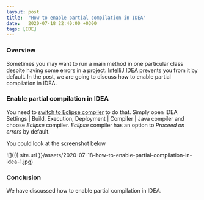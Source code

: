 ```yaml
---
layout: post
title:  "How to enable partial compilation in IDEA"
date:   2020-07-18 22:40:00 +0300
tags: [IDE]
---
```


### Overview

Sometimes you may want to run a main method in one particular class despite having some errors in a project. 
[IntelliJ IDEA](https://www.jetbrains.com/idea/) prevents you from it by default.
In the post, we are going to discuss how to enable partial compilation in IDEA.

### Enable partial compilation in IDEA

You need to [switch to Eclipse compiler](https://stackoverflow.com/questions/16784703/enable-partial-compilation-in-intellij-idea) to do that.
Simply open IDEA Settings | Build, Execution, Deployment | Compiler | Java compiler and choose *Eclipse* compiler.
*Eclipse* compiler has an option to *Proceed on errors* by default.

You could look at the screenshot below

![]({{ site.url }}/assets/2020-07-18-how-to-enable-partial-compilation-in-idea-1.jpg)

### Conclusion

We have discussed how to enable partial compilation in IDEA.
